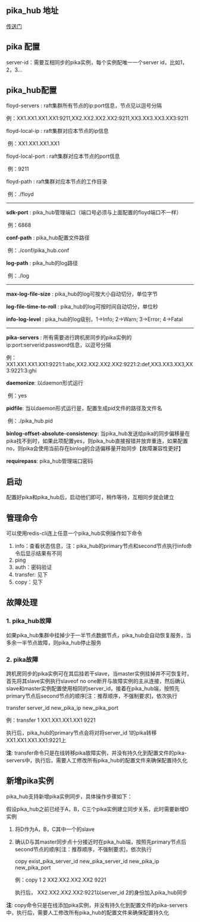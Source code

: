 ## pika_hub 地址
[传送门](https://github.com/KernelMaker/pika_hub)

## pika 配置

server-id：需要互相同步的pika实例，每个实例配唯一一个server id，比如1，2，3...



## pika_hub配置

floyd-servers : raft集群所有节点的ip:port信息，节点见以逗号分隔

​                          例：XX1.XX1.XX1.XX1:9211,XX2.XX2.XX2.XX2:9211,XX3.XX3.XX3.XX3:9211

floyd-local-ip : raft集群对应本节点的ip信息

​                          例：XX1.XX1.XX1.XX1

floyd-local-port : raft集群对应本节点的port信息

​                          例：9211

floyd-path : raft集群对应本节点的工作目录

​			  例：./floyd

---

__sdk-port__ : pika_hub管理端口（端口号必须与上面配置的floyd端口不一样）

​                          例：6868

__conf-path__ : pika_hub配置文件路径

​                          例：./conf/pika_hub.conf

__log-path__ : pika_hub的log路径

​			  例：./log

---

__max-log-file-size__ : pika_hub的log可按大小自动切分，单位字节

__log-file-time-to-roll__ : pika_hub的log可按时间自动切分，单位秒

__info-log-level__ : pika_hub的log级别，1->Info; 2->Warn; 3->Error; 4->Fatal

---

__pika-servers__ : 所有需要进行跨机房同步的pika实例的ip:port:serverid:password信息，以逗号分隔             

​			   例：XX1.XX1.XX1.XX1:9221:1:abc,XX2.XX2.XX2.XX2:9221:2:def,XX3.XX3.XX3,XX3:9221:3:ghi

__daemonize__: 以daemon形式运行

​			   例：yes

__pidfile__: 当以daemon形式运行是，配置生成pid文件的路径及文件名

​			    例：./pika_hub.pid

__binlog-offset-absolute-consistency__: 当pika_hub发送给pika的同步偏移量在pika找不到时，如果此项配置yes，则pika_hub直接报错并放弃重连，如果配置no，则pika会使用当前存在binlog的合适偏移量开始同步【故障兼容性更好】

__requirepass__: pika_hub管理端口密码

## 启动

配置好pika和pika_hub后，启动他们即可，稍作等待，互相同步就会建立



## 管理命令

可以使用redis-cli连上任意一个pika_hub实例操作如下命令
1. info：查看状态信息，注：pika_hub的primary节点和second节点执行info命令后显示结果有不同
2. ping
3. auth：密码验证
4. transfer: 见下
5. copy：见下




## 故障处理

### 1. pika_hub故障

如果pika_hub集群中挂掉少于一半节点数据节点，pika_hub会自动恢复服务，当多余一半节点故障，则pika_hub停止服务

### 2. pika故障

跨机房同步的pika实例可在其后挂若干slave，当master实例挂掉并不可恢复时，首先将其slave实例执行slaveof no one断开与故障实例的主从连接，然后确认slave和master实例配置使用相同的server_id，接着在pika_hub端，按照先primary节点后second节点的顺序[注：推荐顺序，不强制要求]，依次执行

transfer server_id new_pika_ip new_pika_port

例：transfer 1 XX1.XX1.XX1.XX1 9221

执行后，pika_hub的primary节点会将对将server_id 1的pika转移XX1.XX1.XX1.XX1:9221上

__注__: transfer命令只是在线转移pika故障实例，并没有持久化到配置文件的pika-servers中，执行后，需要人工修改所有pika_hub的配置文件来确保配置持久化



## 新增pika实例

pika_hub支持新增pika实例同步，具体操作步骤如下：

假设pika_hub之前已经于A，B，C三个pika实例建立同步关系，此时需要新增D实例

1. 将D作为A，B，C其中一个的slave

2. 确认D与其master同步点十分接近时在pika_hub端，按照先primary节点后second节点的顺序[注：推荐顺序，不强制要求]，依次执行

   copy exist_pika_server_id  new_pika_server_id new_pika_ip new_pika_port

   例：copy 1 2 XX2.XX2.XX2.XX2 9221

   执行后， XX2.XX2.XX2.XX2:9221以server_id 2的身份加入pika_hub同步

__注__: copy命令只是在线添加pika实例，并没有持久化到配置文件的pika-servers中，执行后，需要人工修改所有pika_hub的配置文件来确保配置持久化